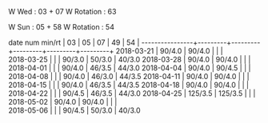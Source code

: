 W Wed      : 03 + 07
W Rotation :      63

W Sun      : 05 + 58
W Rotation :      54

date num min/rt |    03   |    05   |    07   |    49   |    54   |
----------------+---------+---------+---------+---------+---------+
2018-03-21      |  90/4.0 |  90/4.0 |         |         |        
2018-03-25      |         |         |  90/3.0 |  50/3.0 |  40/3.0
2018-03-28      |  90/4.0 |  90/4.0 |         |         |        
2018-04-01      |         |         |  90/4.0 |  46/3.5 |  44/3.0
2018-04-04      |  90/4.0 |  90/4.5 |         |         |        
2018-04-08      |         |         |  90/4.0 |  46/3.0 |  44/3.5
2018-04-11      |  90/4.0 |  90/4.0 |         |         |        
2018-04-15      |         |         |  90/4.0 |  46/3.5 |  44/3.5
2018-04-18      |  90/4.0 |  90/4.0 |         |         |        
2018-04-22      |         |         |  90/4.5 |  46/3.5 |  44/3.0
2018-04-25      | 125/3.5 | 125/3.5 |         |         |        
2018-05-02      |  90/4.0 |  90/4.0 |         |         |        
2018-05-06      |         |         |  90/4.5 |  50/3.0 |  40/3.0
